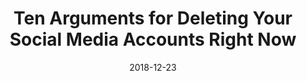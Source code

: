 ---
date: 2018-12-23
dateYear: 2018
isbn: 9781250196682
title: Ten Arguments for Deleting Your Social Media Accounts Right Now
description: "You might have trouble imagining life without your social media accounts, but virtual reality pioneer Jaron Lanier insists that we're better off without them. In Ten Arguments for Deleting Your Social Media Accounts Right Now, Lanier, who participates in no social media, offers powerful and personal reasons for all of us to leave these dangerous online platforms."
cover: cover-ten-arguments-for-deleting-your-social-media-account-right-now.jpeg
coverGoogle: https://books.google.com/books/content?id=e65YDwAAQBAJ&printsec=frontcover&img=1&zoom=1&edge=curl&source=gbs_api
pageCount: 160
authors: Jaron Lanier
publishers: Henry Holt
published: 2018-05-29
publishedYear: 2018
shelves:
- non-fiction
portfolioFeature: true
---